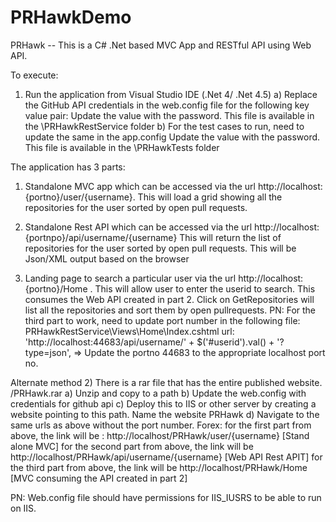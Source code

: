 # PRHawkDemo
PRHawk -- This is a C# .Net based MVC App and RESTful API using Web API.

To execute:
1) Run the application from Visual Studio IDE (.Net 4/ .Net 4.5)
  a) Replace the GitHub API credentials in the web.config file for the following key value pair:
  <add key="Password" value = ""> Update the value with the password. This file is available in the \PRHawkRestService folder
  b) For the test cases to run, need to update the same in the app.config
  <add key="Password" value = ""> Update the value with the password. This file is available in the \PRHawkTests folder
 
The application has 3 parts:
1)  Standalone MVC app which can be accessed via the url http://localhost:{portno}/user/{username}. This will load a grid showing all the repositories for the user sorted by open pull requests.

2) Standalone Rest API which can be accessed via the url http://localhost:{portnpo}/api/username/{username} This will return the list of repositories for the user sorted by open pull requests. This will be Json/XML output based on the browser
 
3) Landing page to search a particular user via the url http://localhost:{portno}/Home . This will allow user to enter the userid to search. This consumes the Web API created in part 2. Click on GetRepositories will list all the repositories and sort them by open pullrequests.
PN: For the third part to work, need to update port number in the following file:
PRHawkRestService\Views\Home\Index.cshtml 
url: 'http://localhost:44683/api/username/' + $('#userid').val() + '?type=json', => Update the portno 44683 to the appropriate localhost port no.
                
Alternate method
2) There is a rar file that has the entire published website. /PRHawk.rar
  a) Unzip and copy to a path
  b) Update the web.config with credentials for github api
  c) Deploy this to IIS or other server by creating a website pointing to this path. Name the website PRHawk
  d) Navigate to the same urls as above without the port number.
    Forex: for the first part from above, the link will be : http://localhost/PRHawk/user/{username} [Stand alone MVC]
            for the second part from above, the link will be http://localhost/PRHawk/api/username/{username} [Web API Rest APIT]
            for the third part from above, the link will be http://localhost/PRHawk/Home [MVC consuming the API created in part 2]
            
  PN: Web.config file should have permissions for IIS_IUSRS to be able to run on IIS.
  
  
  
  
  


